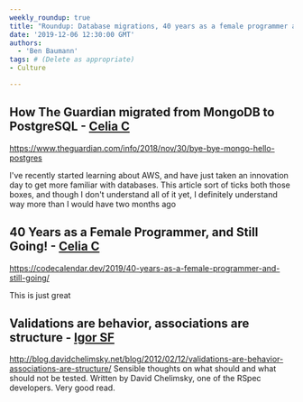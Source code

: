 ```yaml
---
weekly_roundup: true
title: "Roundup: Database migrations, 40 years as a female programmer and the difference between validations and associations"
date: '2019-12-06 12:30:00 GMT'
authors:
  - 'Ben Baumann'
tags: # (Delete as appropriate)
- Culture

---
```


## How The Guardian migrated from MongoDB to PostgreSQL - [Celia C](/people#celia-collins)
https://www.theguardian.com/info/2018/nov/30/bye-bye-mongo-hello-postgres

I've recently started learning about AWS, and have just taken an innovation day to get more familiar with databases. This article sort of ticks both those boxes, and though I don't understand all of it yet, I definitely understand way more than I would have two months ago

## 40 Years as a Female Programmer, and Still Going! - [Celia C](/people#celia-collins)
https://codecalendar.dev/2019/40-years-as-a-female-programmer-and-still-going/

This is just great

## Validations are behavior, associations are structure - [Igor SF](/people#igor-fontana)

http://blog.davidchelimsky.net/blog/2012/02/12/validations-are-behavior-associations-are-structure/
Sensible thoughts on what should and what should not be tested. Written by David Chelimsky, one of the RSpec developers. Very good read.
